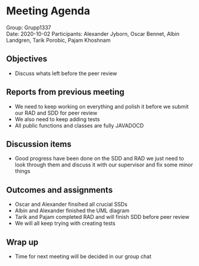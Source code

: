 # Meeting Agenda
Group: Grupp1337  
Date: 2020-10-02
Participants: Alexander Jyborn, Oscar Bennet, Albin Landgren, Tarik Porobic, Pajam Khoshnam  
## Objectives
- Discuss whats left before the peer review
## Reports from previous meeting
- We need to keep working on everything and polish it before we submit our RAD and SDD for peer review
- We also need to keep adding tests
- All public functions and classes are fully JAVADOCD
## Discussion items
- Good progress have been done on the SDD and RAD we just need to look through them and discuss it with our supervisor and fix some minor things
## Outcomes and assignments
- Oscar and Alexander finsihed all crucial SSDs 
- Albin and Alexander finished the UML diagram
- Tarik and Pajam completed RAD and will finish SDD before peer review
- We will all keep trying with creating tests
## Wrap up
- Time for next meeting will be decided in our group chat 
